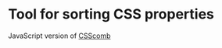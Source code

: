 # Tool for sorting CSS properties

JavaScript version of [CSScomb](https://github.com/csscomb/CSScomb/)
